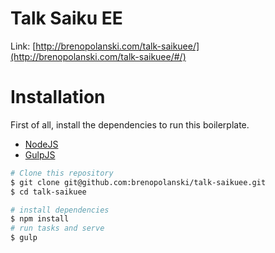 # Talk Saiku EE

Link: [http://brenopolanski.com/talk-saikuee/](http://brenopolanski.com/talk-saikuee/#/)

# Installation

First of all, install the dependencies to run this boilerplate.

- [NodeJS](http://nodejs.org/)
- [GulpJS](http://gulpjs.com/)

```sh
# Clone this repository
$ git clone git@github.com:brenopolanski/talk-saikuee.git
$ cd talk-saikuee

# install dependencies
$ npm install
# run tasks and serve
$ gulp
```
